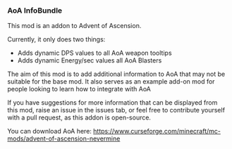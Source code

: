 ### AoA InfoBundle ###
This mod is an addon to Advent of Ascension.

Currently, it only does two things:
* Adds dynamic DPS values to all AoA weapon tooltips
* Adds dynamic Energy/sec values all AoA Blasters

The aim of this mod is to add additional information to AoA that may not be suitable for the base mod.
It also serves as an example add-on mod for people looking to learn how to integrate with AoA

If you have suggestions for more information that can be displayed from this mod, raise an issue in the issues tab, or feel free to contribute yourself with a pull request, as this addon is open-source.

You can download AoA here:
https://www.curseforge.com/minecraft/mc-mods/advent-of-ascension-nevermine
